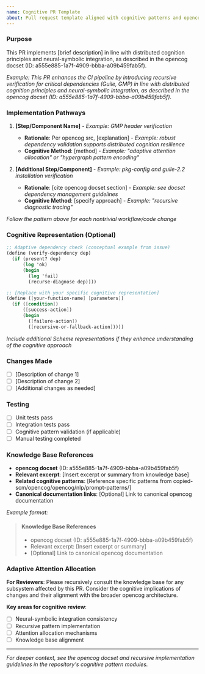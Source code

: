 ```yaml
---
name: Cognitive PR Template
about: Pull request template aligned with cognitive patterns and opencog knowledge base integration
---
```


### Purpose
This PR implements [brief description] in line with distributed cognition principles and neural-symbolic integration, as described in the opencog docset (ID: a555e885-1a7f-4909-bbba-a09b459fab5f).

*Example: This PR enhances the CI pipeline by introducing recursive verification for critical dependencies (Guile, GMP) in line with distributed cognition principles and neural-symbolic integration, as described in the opencog docset (ID: a555e885-1a7f-4909-bbba-a09b459fab5f).*

### Implementation Pathways
<!-- For each nontrivial workflow/code change, annotate with rationale citing opencog docset and cognitive method -->

1. **[Step/Component Name]** - *Example: GMP header verification*
   - **Rationale**: Per opencog src, [explanation] - *Example: robust dependency validation supports distributed cognition resilience*
   - **Cognitive Method**: [method] - *Example: "adaptive attention allocation" or "hypergraph pattern encoding"*

2. **[Additional Step/Component]** - *Example: pkg-config and guile-2.2 installation verification*
   - **Rationale**: [cite opencog docset section] - *Example: see docset dependency management guidelines*
   - **Cognitive Method**: [specify approach] - *Example: "recursive diagnostic tracing"*

*Follow the pattern above for each nontrivial workflow/code change*

### Cognitive Representation (Optional)
<!-- For maximal cognitive synergy, represent key verification logic in Scheme following opencog patterns -->

```scheme
;; Adaptive dependency check (conceptual example from issue)
(define (verify-dependency dep)
  (if (present? dep)
      (log 'ok)
      (begin
        (log 'fail)
        (recurse-diagnose dep))))

;; [Replace with your specific cognitive representation]
(define ([your-function-name] [parameters])
  (if ([condition])
      ([success-action])
      (begin
        ([failure-action])
        ([recursive-or-fallback-action]))))
```

*Include additional Scheme representations if they enhance understanding of the cognitive approach*

### Changes Made
<!-- Standard description of code changes -->

- [ ] [Description of change 1]
- [ ] [Description of change 2]
- [ ] [Additional changes as needed]

### Testing
<!-- Describe how the changes were tested -->

- [ ] Unit tests pass
- [ ] Integration tests pass
- [ ] Cognitive pattern validation (if applicable)
- [ ] Manual testing completed

### Knowledge Base References
<!-- Recursive traceability section as specified in cognitive flowchart -->

- **opencog docset** (ID: a555e885-1a7f-4909-bbba-a09b459fab5f)
- **Relevant excerpt**: [Insert excerpt or summary from knowledge base]
- **Related cognitive patterns**: [Reference specific patterns from copied-scm/opencog/opencog/nlp/prompt-patterns/]
- **Canonical documentation links**: [Optional] Link to canonical opencog documentation

*Example format:*
> #### Knowledge Base References
> - opencog docset (ID: a555e885-1a7f-4909-bbba-a09b459fab5f)  
> - Relevant excerpt: [Insert excerpt or summary]  
> - [Optional] Link to canonical opencog documentation

### Adaptive Attention Allocation
<!-- Guidelines for reviewers -->

**For Reviewers**: Please recursively consult the knowledge base for any subsystem affected by this PR. Consider the cognitive implications of changes and their alignment with the broader opencog architecture.

**Key areas for cognitive review**:
- [ ] Neural-symbolic integration consistency
- [ ] Recursive pattern implementation
- [ ] Attention allocation mechanisms
- [ ] Knowledge base alignment

---

*For deeper context, see the opencog docset and recursive implementation guidelines in the repository's cognitive pattern modules.*